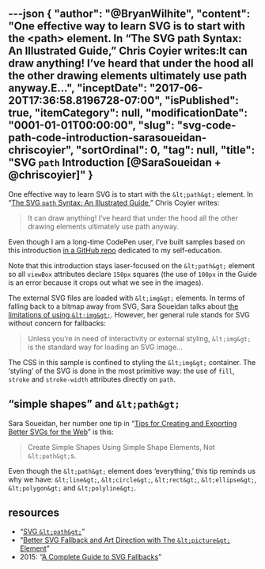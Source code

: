 ---json
{
  "author": "@BryanWilhite",
  "content": "One effective way to learn SVG is to start with the &lt;path&gt; element. In “The SVG path Syntax: An Illustrated Guide,” Chris Coyier writes:It can draw anything! I’ve heard that under the hood all the other drawing elements ultimately use path anyway.E...",
  "inceptDate": "2017-06-20T17:36:58.8196728-07:00",
  "isPublished": true,
  "itemCategory": null,
  "modificationDate": "0001-01-01T00:00:00",
  "slug": "svg-code-path-code-introduction-sarasoueidan-chriscoyier",
  "sortOrdinal": 0,
  "tag": null,
  "title": "SVG <code>path</code> Introduction [@SaraSoueidan + @chriscoyier]"
}
---

One effective way to learn SVG is to start with the `&lt;path&gt;` element. In “[The SVG `path` Syntax: An Illustrated Guide](https://css-tricks.com/svg-path-syntax-illustrated-guide/),” Chris Coyier writes:
<blockquote>

It can draw anything! I’ve heard that under the hood all the other drawing elements ultimately use path anyway.
</blockquote>

Even though I am a long-time CodePen user, I’ve built samples based on this introduction [in a GitHub repo](https://github.com/BryanWilhite/nodejs/tree/master/svg-path) dedicated to my self-education.

Note that this introduction stays laser-focused on the `&lt;path&gt;` element so all `viewBox` attributes declare `150px` squares (the use of `100px` in the Guide is an error because it crops out what we see in the images).

The external SVG files are loaded with `&lt;img&gt;` elements. In terms of falling back to a bitmap away from SVG, Sara Soueidan talks about [the limitations of using `&lt;img&gt;`](https://www.sarasoueidan.com/blog/svg-picture/). However, her general rule stands for SVG without concern for fallbacks:
<blockquote>

Unless you’re in need of interactivity or external styling, `&lt;img&gt;` is the standard way for loading an SVG image…
</blockquote>

The CSS in this sample is confined to styling the `&lt;img&gt;` container. The ‘styling’ of the SVG is done in the most primitive way: the use of `fill`, `stroke` and `stroke-width` attributes directly on `path`.

## “simple shapes” and `&lt;path&gt;`

Sara Soueidan, her number one tip in “[Tips for Creating and Exporting Better SVGs for the Web](http://www.sarasoueidan.com/blog/svg-tips-for-designers/)” is this:
<blockquote>

Create Simple Shapes Using Simple Shape Elements, Not `&lt;path&gt;`s.
</blockquote>

Even though the `&lt;path&gt;` element does ‘everything,’ this tip reminds us why we have: `&lt;line&gt;`, `&lt;circle&gt;`, `&lt;rect&gt;`, `&lt;ellipse&gt;`, `&lt;polygon&gt;` and `&lt;polyline&gt;`.

## resources

*   “[SVG `&lt;path&gt;`](https://www.w3schools.com/graphics/svg_path.asp)”
*   “[Better SVG Fallback and Art Direction with The `&lt;picture&gt;` Element](https://www.sarasoueidan.com/blog/svg-picture/)”
*   2015: “[A Complete Guide to SVG Fallbacks](https://css-tricks.com/a-complete-guide-to-svg-fallbacks/)”
